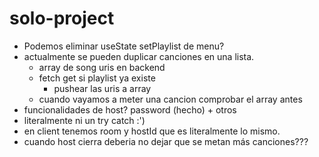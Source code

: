 # solo-project
- Podemos eliminar useState setPlaylist de menu?
- actualmente se pueden duplicar canciones en una lista.
  - array de song uris en backend
  - fetch get si playlist ya existe
    - pushear las uris a array
  - cuando vayamos a meter una cancion comprobar el array antes
- funcionalidades de host? password (hecho) + otros
- literalmente ni un try catch :')
- en client tenemos room y hostId que es literalmente lo mismo.
- cuando host cierra deberia no dejar que se metan más canciones???